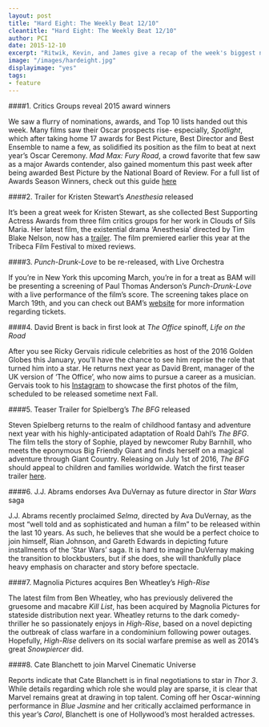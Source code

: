 ```yaml
---
layout: post
title: "Hard Eight: The Weekly Beat 12/10"
cleantitle: "Hard Eight: The Weekly Beat 12/10"
author: PCI
date: 2015-12-10
excerpt: "Ritwik, Kevin, and James give a recap of the week's biggest news"
image: "/images/hardeight.jpg"
displayimage: "yes"
tags: 
- feature
---
```


####1. Critics Groups reveal 2015 award winners

We saw a flurry of nominations, awards, and Top 10 lists handed out this week. Many films saw their Oscar prospects rise- especially, *Spotlight*, which after taking home 17 awards for Best Picture, Best Director and Best Ensemble to name a few, as solidified its position as the film to beat at next year’s Oscar Ceremony. *Mad Max: Fury Road*, a crowd favorite that few saw as a major Awards contender, also gained momentum this past week after being awarded Best Picture by the National Board of Review. For a full list of Awards Season Winners, check out this guide [here](http://www.indiewire.com/article/the-indiewire-2015-16-awards-season-winners-guide-20151201)

####2. Trailer for Kristen Stewart’s *Anesthesia* released

It’s been a great week for Kristen Stewart, as she collected Best Supporting Actress Awards from three film critics groups for her work in Clouds of Sils Maria. Her latest film, the existential drama ‘Anesthesia’ directed by Tim Blake Nelson, now has a [trailer](https://www.youtube.com/watch?v=quSmBf8shFQ). The film premiered earlier this year at the Tribeca Film Festival to mixed reviews.
	

####3. *Punch-Drunk-Love* to be re-released, with Live Orchestra

If you’re in New York this upcoming March, you’re in for a treat as BAM will be presenting a screening of Paul Thomas Anderson’s *Punch-Drunk-Love* with a live performance of the film’s score. The screening takes place on March 19th, and you can check out BAM’s [website](http://www.bam.org
) for more information regarding tickets.  

####4. David Brent is back in first look at *The Office* spinoff, *Life on the Road*

After you see Ricky Gervais ridicule celebrities as host of the 2016 Golden Globes this January, you’ll have the chance to see him reprise the role that turned him into a star. He returns next year as David Brent, manager of the UK version of ‘The Office’, who now aims to pursue a career as a musician. Gervais took to his [Instagram](https://www.instagram.com/rickygervais/) to showcase the first photos of the film, scheduled to be released sometime next Fall.

####5. Teaser Trailer for Spielberg’s *The BFG* released

Steven Spielberg returns to the realm of childhood fantasy and adventure next year with his highly-anticipated adaptation of Roald Dahl’s *The BFG*. The film tells the story of Sophie, played by newcomer Ruby Barnhill, who meets the eponymous Big Friendly Giant and finds herself on a magical adventure through Giant Country. Releasing on July 1st of 2016, *The BFG* should appeal to children and families worldwide. Watch the first teaser trailer [here](https://www.youtube.com/watch?v=VG5MtenlP-A). 

####6. J.J. Abrams endorses Ava DuVernay as future director in *Star Wars* saga

J.J. Abrams recently proclaimed *Selma*, directed by Ava DuVernay, as the most “well told and as sophisticated and human a film” to be released within the last 10 years. As such, he believes that she would be a perfect choice to join himself, Rian Johnson, and Gareth Edwards in depicting future installments of the ‘Star Wars’ saga. It is hard to imagine DuVernay making the transition to blockbusters, but if she does, she will thankfully place heavy emphasis on character and story before spectacle.

####7. Magnolia Pictures acquires Ben Wheatley’s *High-Rise*

The latest film from Ben Wheatley, who has previously delivered the gruesome and macabre *Kill List*, has been acquired by Magnolia Pictures for stateside distribution next year. Wheatley returns to the dark comedy-thriller he so passionately enjoys in *High-Rise*, based on a novel depicting the outbreak of class warfare in a condominium following power outages. Hopefully, *High-Rise* delivers on its social warfare premise as well as 2014’s great *Snowpiercer* did.

####8. Cate Blanchett to join Marvel Cinematic Universe

Reports indicate that Cate Blanchett is in final negotiations to star in *Thor 3*. While details regarding which role she would play are sparse, it is clear that Marvel remains great at drawing in top talent. Coming off her Oscar-winning performance in *Blue Jasmine* and her critically acclaimed performance in this year’s *Carol*, Blanchett is one of Hollywood’s most heralded actresses.




